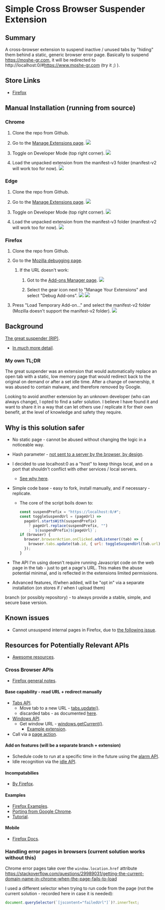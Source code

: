 # Simple Cross Browser Suspender Extension

## Summary

A cross-browser extension to suspend inactive / unused tabs by "hiding" them behind a static, generic browser error page. Basically to suspend https://moshe-gr.com, it will be redirected to http://localhost:0/#https://www.moshe-gr.com (try it ;) ).

## Store Links
- [Firefox](https://addons.mozilla.org/en-US/firefox/addon/simple-suspender/)

## Manual Installation (running from source)

### Chrome

1. Clone the repo from Github.
2. Go to the [Manage Extensions page](chrome://extensions/).
   <img src="https://raw.githubusercontent.com/VehpuS/simple-cross-browser-suspender/main/docs/chrome_manage_extensions.png" />

3. Toggle on Developer Mode (top right corner).
   <img src="https://raw.githubusercontent.com/VehpuS/simple-cross-browser-suspender/main/docs/chrome_dev_mode_toggle.png" />

4. Load the unpacked extension from the manifest-v3 folder (manifest-v2 will work too for now).
   <img src="https://raw.githubusercontent.com/VehpuS/simple-cross-browser-suspender/main/docs/chrome_load_unpacked_button.png" />

### Edge

1. Clone the repo from Github.
2. Go to the [Manage Extensions page](edge://extensions/).
   <img src="https://raw.githubusercontent.com/VehpuS/simple-cross-browser-suspender/main/docs/edge_manage_extensions.png" />

3. Toggle on Developer Mode (top right corner).
   <img src="https://raw.githubusercontent.com/VehpuS/simple-cross-browser-suspender/main/docs/edge_dev_mode_toggle.png" />

4. Load the unpacked extension from the manifest-v3 folder (manifest-v2 will work too for now).
   <img src="https://raw.githubusercontent.com/VehpuS/simple-cross-browser-suspender/main/docs/edge_load_unpacked_button.png" />

### Firefox

1. Clone the repo from Github.
2. Go to the [Mozilla debugging page](about:debugging#/runtime/this-firefox).

   1. If the URL doesn't work:

      1. Got to the [Add-ons Manager page](about:addons).
         <img src="https://raw.githubusercontent.com/VehpuS/simple-cross-browser-suspender/main/docs/mozilla_add_ons_and_themes.png" />

      2. Select the gear icon next to "Manage Your Extensions" and select "Debug Add-ons".
         <img src="https://raw.githubusercontent.com/VehpuS/simple-cross-browser-suspender/main/docs/mozilla_tools_for_extensions.png" />
         <img src="https://raw.githubusercontent.com/VehpuS/simple-cross-browser-suspender/main/docs/mozilla_debug_add_ons.png" />

3. Press "Load Temporary Add-on..." and select the manifest-v2 folder (Mozilla doesn't support the manifest-v2 folder).
   <img src="https://raw.githubusercontent.com/VehpuS/simple-cross-browser-suspender/main/docs/mozilla_load_temp_add_on.png" />

## Background

[The great suspender (RIP)](https://www.zdnet.com/article/google-kills-the-great-suspender-heres-what-you-should-do-next/).

- [In _much_ more detail](https://github.com/greatsuspender/thegreatsuspender/issues/1263).

### My own TL;DR

The great suspender was an extension that would automatically replace an open tab with a static, low memory page that would redirect back to the original on demand or after a set idle time. After a change of ownership, it was abused to contain malware, and therefore removed by Google.

Looking to avoid another extension by an unknown developer (who can always change), I opted to find a safer solution. I believe I have found it and want to share it in a way that can let others use / replicate it for their own benefit, at the level of knowledge and safety they require.

## Why is this solution safer

- No static page - cannot be abused without changing the logic in a noticeable way.
- Hash parameter - [not sent to a server by the browser, by design](https://stackoverflow.com/questions/15238391/hash-params-vs-url-params-when-to-use-which).
- I decided to use localhost:0 as a "host" to keep things local, and on a port that shouldn't conflict with other services / local servers.
  - [See why here](https://www.lifewire.com/port-0-in-tcp-and-udp-818145).
- Simple code base - easy to fork, install manually, and if necessary - replicate.

  - The core of the script boils down to:

    ```javascript
    const suspendPrefix = "https://localhost:0/#";
    const toggleSuspendUrl = (pageUrl) =>
      pageUrl.startsWith(suspendPrefix)
        ? pageUrl.replace(suspendPrefix, "")
        : `${suspendPrefix}${pageUrl}`;
    if (browser) {
      browser.browserAction.onClicked.addListener((tab) => {
        browser.tabs.update(tab.id, { url: toggleSuspendUrl(tab.url) });
      });
    }
    ```

- The API I'm using doesn't require running Javascript code on the web page in the tab - just to get a page's URL. This makes the abuse potential minimal, and is reflected in the extensions limited permissions.

- Advanced features, if/when added, will be "opt in" via a separate installation (on stores if / when I upload them) 

 branch (or possibly repository) - to always provide a stable, simple, and secure base version.

## Known issues

- Cannot unsuspend internal pages in Firefox, due to [the following issue](https://bugzilla.mozilla.org/show_bug.cgi?id=1269456).

## Resources for Potentially Relevant APIs

- [Awesome resources](https://github.com/fregante/Awesome-WebExtensions).

### Cross Browser APIs

- [Firefox general notes](https://developer.mozilla.org/en-US/docs/Mozilla/Add-ons/WebExtensions/Build_a_cross_browser_extension).

#### Base capability - read URL + redirect manually

- [Tabs API](https://developer.mozilla.org/en-US/docs/Mozilla/Add-ons/WebExtensions/API/tabs).
  - Move tab to a new URL - [tabs.update()](https://developer.mozilla.org/en-US/docs/Mozilla/Add-ons/WebExtensions/API/tabs/update).
  - discarded tabs - as documented [here](https://developer.mozilla.org/en-US/docs/Mozilla/Add-ons/WebExtensions/API/tabs/Tab).
- [Windows API](https://developer.mozilla.org/en-US/docs/Mozilla/Add-ons/WebExtensions/API/windows).
  - Get window URL - [windows.getCurrent()](https://developer.mozilla.org/en-US/docs/Mozilla/Add-ons/WebExtensions/API/windows/getCurrent).
    - [Example extension](https://github.com/mdn/webextensions-examples/tree/master/window-manipulator).
- Call via a [page action](https://developer.mozilla.org/en-US/docs/Mozilla/Add-ons/WebExtensions/API/pageAction).

#### Add on features (will be a separate branch + extension)

- Schedule code to run at a specific time in the future using the [alarm API](https://developer.mozilla.org/en-US/docs/Mozilla/Add-ons/WebExtensions/API/alarms).
- Idle recognition via the [idle API](https://developer.mozilla.org/en-US/docs/Mozilla/Add-ons/WebExtensions/API/idle).

#### Incompatabilies

- [By Firefox](https://developer.mozilla.org/en-US/docs/Mozilla/Add-ons/WebExtensions/Chrome_incompatibilities).

#### Examples

- [Firefox Examples](https://github.com/mdn/webextensions-examples).
- [Porting from Google Chrome](https://extensionworkshop.com/documentation/develop/porting-a-google-chrome-extension/).
- [Tutorial](https://dev.to/guillermocoding/building-your-first-cross-browser-extension-1mf3).

#### Mobile

- [Firefox Docs](https://extensionworkshop.com/documentation/develop/differences-between-desktop-and-android-extensions/).

### Handling error pages in browsers (current solution works without this)

Chrome error pages take over the `window.location.href` attribute https://stackoverflow.com/questions/29989031/getting-the-current-domain-name-in-chrome-when-the-page-fails-to-load

I used a different selector when trying to run code from the page (not the current solution - recorded here in case it is needed):

```javascript
document.querySelector(`[jscontent="failedUrl"]`)?.innerText;
```
